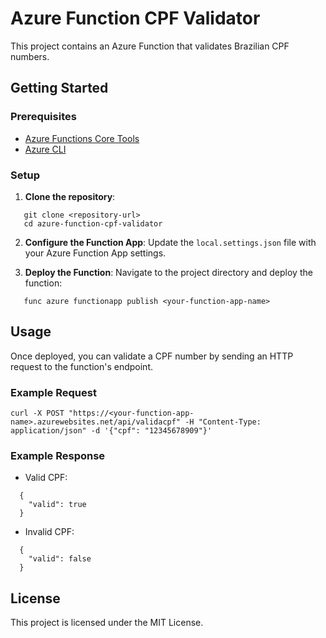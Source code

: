 # Azure Function CPF Validator

This project contains an Azure Function that validates Brazilian CPF numbers.

## Getting Started

### Prerequisites

- [Azure Functions Core Tools](https://docs.microsoft.com/en-us/azure/azure-functions/functions-run-local)
- [Azure CLI](https://docs.microsoft.com/en-us/cli/azure/install-azure-cli)

### Setup

1. **Clone the repository**:
```
   git clone <repository-url>
   cd azure-function-cpf-validator
```

2. **Configure the Function App**: Update the `local.settings.json` file with your Azure Function App settings.

3. **Deploy the Function**: Navigate to the project directory and deploy the function:
```
   func azure functionapp publish <your-function-app-name>
```

## Usage

Once deployed, you can validate a CPF number by sending an HTTP request to the function's endpoint.

### Example Request
```
curl -X POST "https://<your-function-app-name>.azurewebsites.net/api/validacpf" -H "Content-Type: application/json" -d '{"cpf": "12345678909"}'
```
### Example Response
- Valid CPF:
```
  {
    "valid": true
  }
```
- Invalid CPF:
```
  {
    "valid": false
  }
```

## License

This project is licensed under the MIT License.